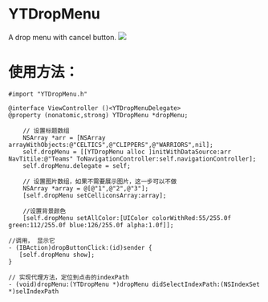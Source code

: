 # YTDropMenu
A drop menu with cancel button.
![](https://github.com/YinTokey/YTDropMenu/blob/master/menu.gif?raw=true)
# 使用方法：
```
#import "YTDropMenu.h"
```
```
@interface ViewController ()<YTDropMenuDelegate>
@property (nonatomic,strong) YTDropMenu *dropMenu;

```
```
    // 设置标题数组
    NSArray *arr = [NSArray arrayWithObjects:@"CELTICS",@"CLIPPERS",@"WARRIORS",nil];
    self.dropMenu = [[YTDropMenu alloc ]initWithDataSource:arr NavTitile:@"Teams" ToNavigationController:self.navigationController];
    self.dropMenu.delegate = self;
    
    // 设置图片数组，如果不需要展示图片，这一步可以不做
    NSArray *array = @[@"1",@"2",@"3"];
    [self.dropMenu setCelliconsArray:array];
    
    //设置背景颜色
    [self.dropMenu setAllColor:[UIColor colorWithRed:55/255.0f green:112/255.0f blue:126/255.0f alpha:1.0f]];
 ```
 
 ```
 //调用， 显示它
 - (IBAction)dropButtonClick:(id)sender {
    [self.dropMenu show];
}
 ```
 ```
 // 实现代理方法，定位到点击的indexPath
 - (void)dropMenu:(YTDropMenu *)dropMenu didSelectIndexPath:(NSIndexSet *)selIndexPath
 ```
